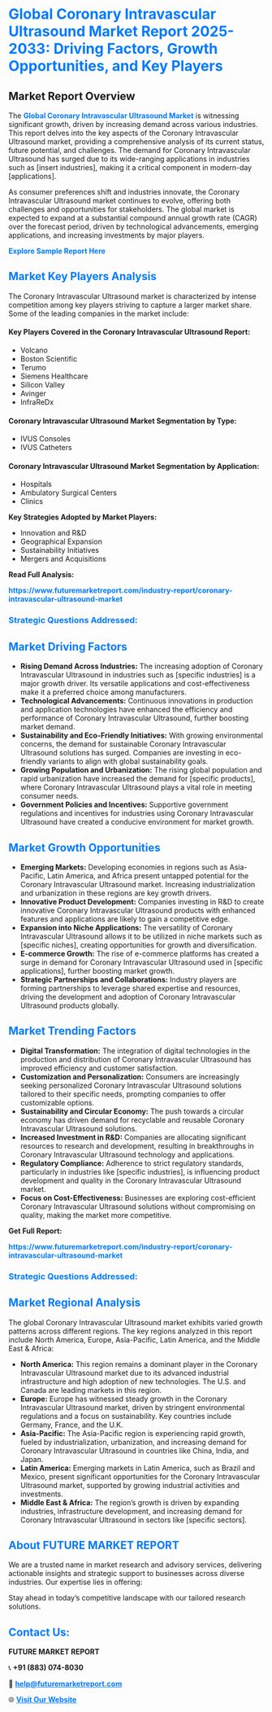 <h1 style="color: #007BFF;">Global Coronary Intravascular Ultrasound Market Report 2025-2033: Driving Factors, Growth Opportunities, and Key Players</h1>

<section id="overview">
<h2>Market Report Overview</h2>
<p>The <a href="https://www.futuremarketreport.com/industry-report/coronary-intravascular-ultrasound-market" style="color: #007BFF; text-decoration: none;"><strong>Global Coronary Intravascular Ultrasound Market</strong></a> is witnessing significant growth, driven by increasing demand across various industries. This report delves into the key aspects of the Coronary Intravascular Ultrasound market, providing a comprehensive analysis of its current status, future potential, and challenges. The demand for Coronary Intravascular Ultrasound has surged due to its wide-ranging applications in industries such as [insert industries], making it a critical component in modern-day [applications].</p>
<p>As consumer preferences shift and industries innovate, the Coronary Intravascular Ultrasound market continues to evolve, offering both challenges and opportunities for stakeholders. The global market is expected to expand at a substantial compound annual growth rate (CAGR) over the forecast period, driven by technological advancements, emerging applications, and increasing investments by major players.</p>
</section>

<section id="overview">
<p><a href="https://www.futuremarketreport.com/request-sample/reportId=97598" style="color: #007BFF; text-decoration: none;"><strong>Explore Sample Report Here</strong></a></p>
</section>

<section id="key-players">
<h2 style="color: #007BFF;">Market Key Players Analysis</h2>
<p>The Coronary Intravascular Ultrasound market is characterized by intense competition among key players striving to capture a larger market share. Some of the leading companies in the market include:</p>
<h4>Key Players Covered in the Coronary Intravascular Ultrasound Report:</h4>
<ul><li>Volcano</li><li>Boston Scientific</li><li>Terumo</li><li>Siemens Healthcare</li><li>Silicon Valley</li><li>Avinger</li><li>InfraReDx</li></ul>
<h4>Coronary Intravascular Ultrasound Market Segmentation by Type:</h4>
<ul><li>IVUS Consoles</li><li>IVUS Catheters</li></ul>

<h4>Coronary Intravascular Ultrasound Market Segmentation by Application:</h4>
<ul><li>Hospitals</li><li>Ambulatory Surgical Centers</li><li>Clinics</li></ul>
<p><strong>Key Strategies Adopted by Market Players:</strong></p>
<ul>
<li>Innovation and R&D</li>
<li>Geographical Expansion</li>
<li>Sustainability Initiatives</li>
<li>Mergers and Acquisitions</li>
</ul>
</section>

<section>
<p><strong>Read Full Analysis: </strong></p><a href="https://www.futuremarketreport.com/industry-report/coronary-intravascular-ultrasound-market" style="color: #007BFF; text-decoration: none;"><strong>https://www.futuremarketreport.com/industry-report/coronary-intravascular-ultrasound-market</strong></a>
<h3 style="color: #007BFF;">Strategic Questions Addressed:</h3>
</section>

<section id="driving-factors">
<h2 style="color: #007BFF;">Market Driving Factors</h2>
<ul>
<li><strong>Rising Demand Across Industries:</strong> The increasing adoption of Coronary Intravascular Ultrasound in industries such as [specific industries] is a major growth driver. Its versatile applications and cost-effectiveness make it a preferred choice among manufacturers.</li>
<li><strong>Technological Advancements:</strong> Continuous innovations in production and application technologies have enhanced the efficiency and performance of Coronary Intravascular Ultrasound, further boosting market demand.</li>
<li><strong>Sustainability and Eco-Friendly Initiatives:</strong> With growing environmental concerns, the demand for sustainable Coronary Intravascular Ultrasound solutions has surged. Companies are investing in eco-friendly variants to align with global sustainability goals.</li>
<li><strong>Growing Population and Urbanization:</strong> The rising global population and rapid urbanization have increased the demand for [specific products], where Coronary Intravascular Ultrasound plays a vital role in meeting consumer needs.</li>
<li><strong>Government Policies and Incentives:</strong> Supportive government regulations and incentives for industries using Coronary Intravascular Ultrasound have created a conducive environment for market growth.</li>
</ul>
</section>

<section id="growth-opportunities">
<h2 style="color: #007BFF;">Market Growth Opportunities</h2>
<ul>
<li><strong>Emerging Markets:</strong> Developing economies in regions such as Asia-Pacific, Latin America, and Africa present untapped potential for the Coronary Intravascular Ultrasound market. Increasing industrialization and urbanization in these regions are key growth drivers.</li>
<li><strong>Innovative Product Development:</strong> Companies investing in R&D to create innovative Coronary Intravascular Ultrasound products with enhanced features and applications are likely to gain a competitive edge.</li>
<li><strong>Expansion into Niche Applications:</strong> The versatility of Coronary Intravascular Ultrasound allows it to be utilized in niche markets such as [specific niches], creating opportunities for growth and diversification.</li>
<li><strong>E-commerce Growth:</strong> The rise of e-commerce platforms has created a surge in demand for Coronary Intravascular Ultrasound used in [specific applications], further boosting market growth.</li>
<li><strong>Strategic Partnerships and Collaborations:</strong> Industry players are forming partnerships to leverage shared expertise and resources, driving the development and adoption of Coronary Intravascular Ultrasound products globally.</li>
</ul>
</section>

<section id="trending-factors">
<h2 style="color: #007BFF;">Market Trending Factors</h2>
<ul>
<li><strong>Digital Transformation:</strong> The integration of digital technologies in the production and distribution of Coronary Intravascular Ultrasound has improved efficiency and customer satisfaction.</li>
<li><strong>Customization and Personalization:</strong> Consumers are increasingly seeking personalized Coronary Intravascular Ultrasound solutions tailored to their specific needs, prompting companies to offer customizable options.</li>
<li><strong>Sustainability and Circular Economy:</strong> The push towards a circular economy has driven demand for recyclable and reusable Coronary Intravascular Ultrasound solutions.</li>
<li><strong>Increased Investment in R&D:</strong> Companies are allocating significant resources to research and development, resulting in breakthroughs in Coronary Intravascular Ultrasound technology and applications.</li>
<li><strong>Regulatory Compliance:</strong> Adherence to strict regulatory standards, particularly in industries like [specific industries], is influencing product development and quality in the Coronary Intravascular Ultrasound market.</li>
<li><strong>Focus on Cost-Effectiveness:</strong> Businesses are exploring cost-efficient Coronary Intravascular Ultrasound solutions without compromising on quality, making the market more competitive.</li>
</ul>
</section>

<section>
<p><strong>Get Full Report: </strong></p><a href="https://www.futuremarketreport.com/industry-report/coronary-intravascular-ultrasound-market" style="color: #007BFF; text-decoration: none;"><strong>https://www.futuremarketreport.com/industry-report/coronary-intravascular-ultrasound-market</strong></a>
<h3 style="color: #007BFF;">Strategic Questions Addressed:</h3>
</section>


<section id="regional-analysis">
<h2 style="color: #007BFF;">Market Regional Analysis</h2>
<p>The global Coronary Intravascular Ultrasound market exhibits varied growth patterns across different regions. The key regions analyzed in this report include North America, Europe, Asia-Pacific, Latin America, and the Middle East & Africa:</p>
<ul>
<li><strong>North America:</strong> This region remains a dominant player in the Coronary Intravascular Ultrasound market due to its advanced industrial infrastructure and high adoption of new technologies. The U.S. and Canada are leading markets in this region.</li>
<li><strong>Europe:</strong> Europe has witnessed steady growth in the Coronary Intravascular Ultrasound market, driven by stringent environmental regulations and a focus on sustainability. Key countries include Germany, France, and the U.K.</li>
<li><strong>Asia-Pacific:</strong> The Asia-Pacific region is experiencing rapid growth, fueled by industrialization, urbanization, and increasing demand for Coronary Intravascular Ultrasound in countries like China, India, and Japan.</li>
<li><strong>Latin America:</strong> Emerging markets in Latin America, such as Brazil and Mexico, present significant opportunities for the Coronary Intravascular Ultrasound market, supported by growing industrial activities and investments.</li>
<li><strong>Middle East & Africa:</strong> The region’s growth is driven by expanding industries, infrastructure development, and increasing demand for Coronary Intravascular Ultrasound in sectors like [specific sectors].</li>
</ul>
</section>

<footer>
<h2 style="color: #007BFF;">About FUTURE MARKET REPORT</h2>
<p>We are a trusted name in market research and advisory services, delivering actionable insights and strategic support to businesses across diverse industries. Our expertise lies in offering:</p>

<p>Stay ahead in today’s competitive landscape with our tailored research solutions.</p>

<h2 style="color: #007BFF;">Contact Us:</h2>
<p><strong>FUTURE MARKET REPORT</strong></p>
<p>📞 <strong>+91 (883) 074-8030</strong></p>
<p>📧 <strong><a href="mailto:help@futuremarketreport.com" style="color: #007BFF;">help@futuremarketreport.com</a></strong></p>
<p>🌐 <strong><a href="https://www.futuremarketreport.com/" style="color: #007BFF;">Visit Our Website</a></strong></p>
</footer>